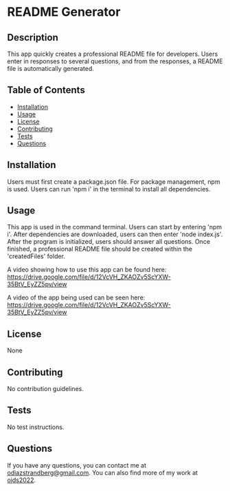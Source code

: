 # README Generator

## Description
This app quickly creates a professional README file for developers. Users enter in responses to several questions, and from the responses, a README file is automatically generated.

## Table of Contents
- [Installation](#installation)
- [Usage](#usage)
- [License](#license)
- [Contributing](#contributing)
- [Tests](#tests)
- [Questions](#questions)

## Installation
Users must first create a package.json file. For package management, npm is used. Users can run 'npm i' in the terminal to install all dependencies.

## Usage
This app is used in the command terminal. Users can start by entering 'npm i'. After dependencies are downloaded, users can then enter 'node index.js'. After the program is initialized, users should answer all questions. Once finished, a professional README file should be created within the 'createdFiles' folder.

A video showing how to use this app can be found here: https://drive.google.com/file/d/12VcVH_ZKAOZv5ScYXW-35BtV_EyZZ5pv/view

A video of the app being used can be seen here: https://drive.google.com/file/d/12VcVH_ZKAOZv5ScYXW-35BtV_EyZZ5pv/view

## License
None

## Contributing
No contribution guidelines.

## Tests
No test instructions.

## Questions
If you have any questions, you can contact me at [odiazstrandberg@gmail.com](mailto:odiazstrandberg@gmail.com). You can also find more of my work at [ojds2022](https://github.com/ojds2022).
